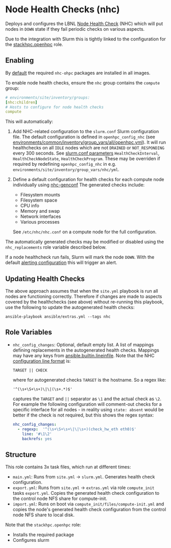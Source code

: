 # Node Health Checks (nhc)

Deploys and configures the LBNL [Node Health Check](https://github.com/mej/nhc)
(NHC) which will put nodes in `DOWN` state if they fail periodic checks on
various aspects.

Due to the integration with Slurm this is tightly linked to the configuration
for the [stackhpc.openhpc](../stackhpc.openhpc/README.md) role.

## Enabling

By [default](../../../environments/common/inventory/group_vars/all/openhpc.yml)
the required `nhc-ohpc` packages are installed in all images.

To enable node health checks, ensure the `nhc` group contains the `compute` group:

```yaml
# environments/site/inventory/groups:
[nhc:children]
# Hosts to configure for node health checks
compute
```

This will automatically:
1. Add NHC-related configuration to the `slurm.conf` Slurm configuration file.
The default configuration is defined in `openhpc_config_nhc`
(see [environments/common/inventory/group_vars/all/openhpc.yml](../../../environments/common/inventory/group_vars/all/openhpc.yml)).
It will run healthchecks on all `IDLE` nodes which are not `DRAINED` or `NOT_RESPONDING`
every 300 seconds. See [slurm.conf parameters](https://slurm.schedmd.com/slurm.conf.html)
`HealthCheckInterval`, `HealthCheckNodeState`, `HealthCheckProgram`. These may
be overriden if required by redefining `openhpc_config_nhc` in e.g.
`environments/site/inventory/group_vars/nhc/yml`.

2. Define a default configuration for health checks for each compute node
individually using [nhc-genconf](https://github.com/mej/nhc?tab=readme-ov-file#config-file-auto-generation)
The generated checks include:
    - Filesystem mounts
    - Filesystem space
    - CPU info
    - Memory and swap
    - Network interfaces
    - Various processes

    See `/etc/nhc/nhc.conf` on a compute node for the full configuration.

The automatically generated checks may be modified or disabled using the
`nhc_replacements` role variable described below.

If a node healthcheck run fails, Slurm will mark the node `DOWN`. With the
default [alerting configuration](../../../docs/alerting.md) this will trigger
an alert.

## Updating Health Checks

The above approach assumes that when the `site.yml` playbook is run all nodes
are functioning correctly. Therefore if changes are made to aspects covered by
the healthchecks (see above) without re-running this playbook, use the following
to update the autogenerated health checks:

  ```shell
  ansible-playbook ansible/extras.yml --tags nhc
  ```

## Role Variables

- `nhc_config_changes`: Optional, default empty list. A list of mappings
  defining replacements in the autogenerated health checks. Mappings may have
  any keys from [ansible.builtin.lineinfile](https://docs.ansible.com/ansible/latest/collections/ansible/builtin/lineinfile_module.html).
  Note that the NHC [configuration line format](https://github.com/mej/nhc?tab=readme-ov-file#configuration-file-syntax) is:

      TARGET || CHECK

  where for autogenerated checks `TARGET` is the hostname. So a regex like:

      '^(\s+\S+\s+)\|\|(\s+.*)$'

  captures the `TARGET` and `||` separator as `\1` and the actual check as `\2`.
  For example the following configuration will comment-out checks for a
  specific interface for all nodes - in reality using `state: absent` would be
  better if the check is not required, but this shows the regex syntax:

  ```yaml
  nhc_config_changes:
    - regexp:  '^(\s+\S+\s+\|\|\s+)(check_hw_eth eth0)$'
      line: '#\1\2'
      backrefs: yes
  ```

## Structure

This role contains 3x task files, which run at different times:
- `main.yml`: Runs from `site.yml` -> `slurm.yml`. Generates health check
  configuration.
- `export.yml`: Runs from `site.yml` -> `extras.yml` via role `compute_init`
  tasks `export.yml`. Copies the generated health check configuration to the
  control node NFS share for compute-init. 
- `import.yml`: Runs on boot via `compute_init/files/compute-init.yml` and
  copies the node's generated health check configuration from the control node
  NFS share to local disk.

Note that the `stackhpc.openhpc` role:
- Installs the required package
- Configures slurm
